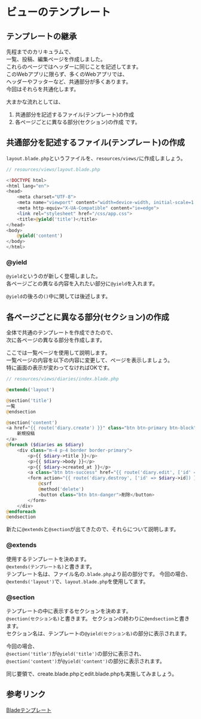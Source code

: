 # ビューのテンプレート

## テンプレートの継承
先程までのカリキュラムで、  
一覧、投稿、編集ページを作成しました。  
これらのページではヘッダーに同じことを記述してます。  
このWebアプリに限らず、多くのWebアプリでは、  
ヘッダーやフッターなど、共通部分が多くあります。  
今回はそれらを共通化します。  

大まかな流れとしては、
1. 共通部分を記述するファイル(テンプレート)の作成 
2. 各ページごとに異なる部分(セクション)の作成
です。

## 共通部分を記述するファイル(テンプレート)の作成 
`layout.blade.php`というファイルを、`resources/views/`に作成しましょう。  

```php
// resources/views/layout.blade.php

<!DOCTYPE html>
<html lang="en">
<head>
    <meta charset="UTF-8">
    <meta name="viewport" content="width=device-width, initial-scale=1.0">
    <meta http-equiv="X-UA-Compatible" content="ie=edge">
    <link rel="stylesheet" href="/css/app.css">
    <title>@yield('title')</title>
</head>
<body>
    @yield('content')
</body>
</html>
```

### @yield
`@yield`というのが新しく登場しました。  
各ページごとの異なる内容を入れたい部分に`@yield`を入れます。  

`@yield`の後ろの`()`中に関しては後述します。  

## 各ページごとに異なる部分(セクション)の作成
全体で共通のテンプレートを作成できたので、  
次に各ページの異なる部分を作成します。  

ここでは一覧ページを使用して説明します。  
一覧ページの内容を以下の内容に変更して、ページを表示しましょう。  
特に画面の表示が変わってなければOKです。  

```php
// resources/views/diaries/index.blade.php

@extends('layout')

@section('title')
一覧
@endsection

@section('content')
<a href="{{ route('diary.create') }}" class="btn btn-primary btn-block">
    新規投稿
</a>
@foreach ($diaries as $diary)
    <div class="m-4 p-4 border border-primary">
        <p>{{ $diary->title }}</p>
        <p>{{ $diary->body }}</p>
        <p>{{ $diary->created_at }}</p>
        <a class="btn btn-success" href="{{ route('diary.edit', ['id' => $diary->id]) }}">編集</a>
        <form action="{{ route('diary.destroy', ['id' => $diary->id]) }}" method="post" class="d-inline">
            @csrf
            @method('delete')
            <button class="btn btn-danger">削除</button>
        </form>
    </div>
@endforeach
@endsection
```

新たに`@extends`と`@section`が出てきたので、それらについて説明します。  

### @extends
使用するテンプレートを決めます。  
`@extends(テンプレート名)`と書きます。  
テンプレート名は、ファイル名の`.blade.php`より前の部分です。
今回の場合、`@extends('layout')`で、`layout.blade.php`を使用してます。  

### @section
テンプレートの中に表示するセクションを決めます。  
`@section(セクション名)`と書きます。
セクションの終わりに`@endsection`と書きます。  
セクション名は、テンプレートの`@yield(セクション名)`の部分に表示されます。  

今回の場合、  
`@section('title')`が`@yield('title')`の部分に表示され、    
`@section('content')`が`@yield('content')`の部分に表示されます。  

同じ要領で、create.blade.phpとedit.blade.phpも実施してみましょう。

## 参考リンク
[Bladeテンプレート](https://readouble.com/laravel/5.7/ja/blade.html)